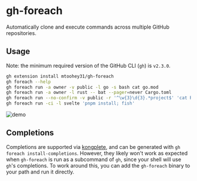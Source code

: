 # gh-foreach

Automatically clone and execute commands across multiple GitHub repositories.

## Usage

Note: the minimum required version of the GitHub CLI (`gh`) is `v2.3.0`.

```bash
gh extension install mtoohey31/gh-foreach
gh foreach --help
gh foreach run -a owner -v public -l go -s bash cat go.mod
gh foreach run -a owner -l rust -- bat --pager=never Cargo.toml
gh foreach run --no-confirm -v public -r '^\w{3}\d{3}.*project$' 'cat README.md | head -n 1'
gh foreach run -ci -l svelte 'pnpm install; fish'
```

![demo](https://user-images.githubusercontent.com/36740602/152471108-47cc7484-3f95-4da0-81e5-81b8fb35d1ea.gif)

## Completions

Completions are supported via [kongplete](https://github.com/WillAbides/kongplete), and can be generated with `gh foreach install-completions`. However, they likely won't work as expected when `gh-foreach` is run as a subcommand of `gh`, since your shell will use `gh`'s completions. To work around this, you can add the `gh-foreach` binary to your path and run it directly.
